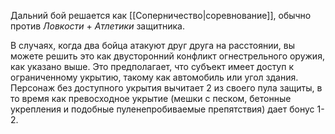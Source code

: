 Дальний бой решается как [[Соперничество|соревнование]], обычно против *Ловкости* + *Атлетики* защитника. 

В случаях, когда два бойца атакуют друг друга на расстоянии, вы можете решить это как двусторонний конфликт огнестрельного оружия, как указано выше. Это предполагает, что субъект имеет доступ к ограниченному укрытию, такому как автомобиль или угол здания. Персонаж без доступного укрытия вычитает 2 из своего пула защиты, в то время как превосходное укрытие (мешки с песком, бетонные укрепления и подобные пуленепробиваемые препятствия) дает бонус 1-2.